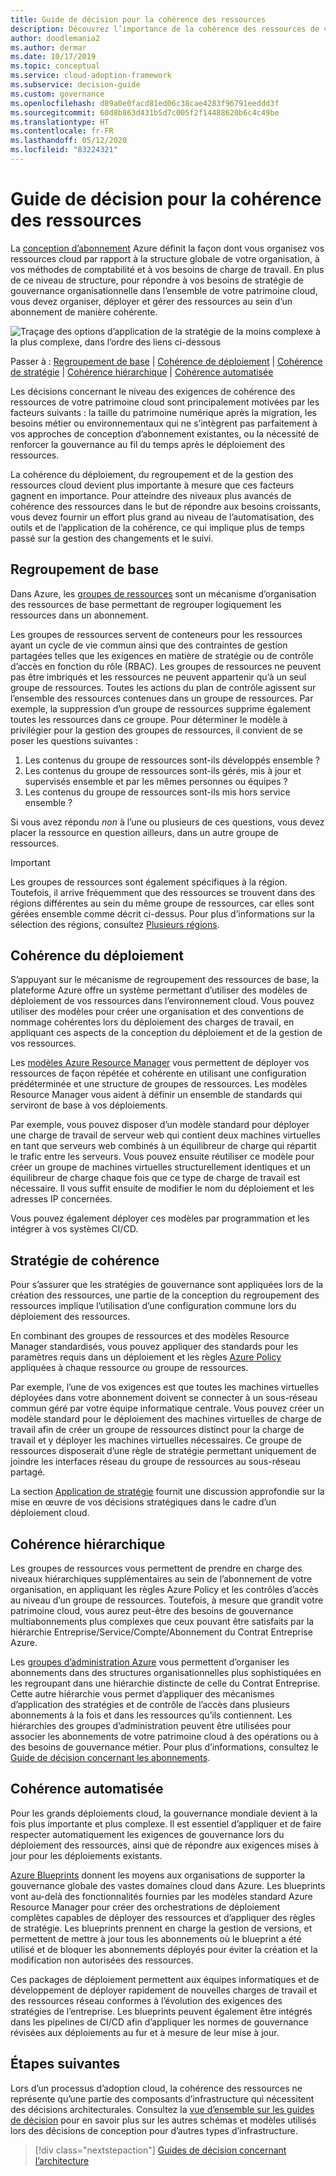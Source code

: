 ```yaml
---
title: Guide de décision pour la cohérence des ressources
description: Découvrez l’importance de la cohérence des ressources de votre patrimoine cloud et les facteurs qui déterminent les exigences en matière de cohérence des ressources.
author: doodlemania2
ms.author: dermar
ms.date: 10/17/2019
ms.topic: conceptual
ms.service: cloud-adoption-framework
ms.subservice: decision-guide
ms.custom: governance
ms.openlocfilehash: d89a0e0facd81ed06c38cae4283f96791eeddd3f
ms.sourcegitcommit: 60d8b863d431b5d7c005f2f14488620b6c4c49be
ms.translationtype: HT
ms.contentlocale: fr-FR
ms.lasthandoff: 05/12/2020
ms.locfileid: "83224321"
---
```

# <a name="resource-consistency-decision-guide"></a>Guide de décision pour la cohérence des ressources

La [conception d’abonnement](../subscriptions/index.md) Azure définit la façon dont vous organisez vos ressources cloud par rapport à la structure globale de votre organisation, à vos méthodes de comptabilité et à vos besoins de charge de travail. En plus de ce niveau de structure, pour répondre à vos besoins de stratégie de gouvernance organisationnelle dans l’ensemble de votre patrimoine cloud, vous devez organiser, déployer et gérer des ressources au sein d’un abonnement de manière cohérente.

![Traçage des options d’application de la stratégie de la moins complexe à la plus complexe, dans l’ordre des liens ci-dessous](../../_images/decision-guides/decision-guide-resource-consistency.png)

Passer à : [Regroupement de base](#basic-grouping) | [Cohérence de déploiement](#deployment-consistency) | [Cohérence de stratégie](#policy-consistency) | [Cohérence hiérarchique](#hierarchical-consistency) | [Cohérence automatisée](#automated-consistency)

Les décisions concernant le niveau des exigences de cohérence des ressources de votre patrimoine cloud sont principalement motivées par les facteurs suivants : la taille du patrimoine numérique après la migration, les besoins métier ou environnementaux qui ne s’intègrent pas parfaitement à vos approches de conception d’abonnement existantes, ou la nécessité de renforcer la gouvernance au fil du temps après le déploiement des ressources.

La cohérence du déploiement, du regroupement et de la gestion des ressources cloud devient plus importante à mesure que ces facteurs gagnent en importance. Pour atteindre des niveaux plus avancés de cohérence des ressources dans le but de répondre aux besoins croissants, vous devez fournir un effort plus grand au niveau de l’automatisation, des outils et de l’application de la cohérence, ce qui implique plus de temps passé sur la gestion des changements et le suivi.

## <a name="basic-grouping"></a>Regroupement de base

Dans Azure, les [groupes de ressources](https://docs.microsoft.com/azure/azure-resource-manager/management/overview#resource-groups) sont un mécanisme d’organisation des ressources de base permettant de regrouper logiquement les ressources dans un abonnement.

Les groupes de ressources servent de conteneurs pour les ressources ayant un cycle de vie commun ainsi que des contraintes de gestion partagées telles que les exigences en matière de stratégie ou de contrôle d’accès en fonction du rôle (RBAC). Les groupes de ressources ne peuvent pas être imbriqués et les ressources ne peuvent appartenir qu’à un seul groupe de ressources. Toutes les actions du plan de contrôle agissent sur l’ensemble des ressources contenues dans un groupe de ressources. Par exemple, la suppression d’un groupe de ressources supprime également toutes les ressources dans ce groupe. Pour déterminer le modèle à privilégier pour la gestion des groupes de ressources, il convient de se poser les questions suivantes :

1. Les contenus du groupe de ressources sont-ils développés ensemble ?
1. Les contenus du groupe de ressources sont-ils gérés, mis à jour et supervisés ensemble et par les mêmes personnes ou équipes ?
1. Les contenus du groupe de ressources sont-ils mis hors service ensemble ?

Si vous avez répondu _non_ à l’une ou plusieurs de ces questions, vous devez placer la ressource en question ailleurs, dans un autre groupe de ressources.

> [!IMPORTANT]
> Les groupes de ressources sont également spécifiques à la région. Toutefois, il arrive fréquemment que des ressources se trouvent dans des régions différentes au sein du même groupe de ressources, car elles sont gérées ensemble comme décrit ci-dessus. Pour plus d’informations sur la sélection des régions, consultez [Plusieurs régions](../../migrate/azure-best-practices/multiple-regions.md).

## <a name="deployment-consistency"></a>Cohérence du déploiement

S’appuyant sur le mécanisme de regroupement des ressources de base, la plateforme Azure offre un système permettant d’utiliser des modèles de déploiement de vos ressources dans l’environnement cloud. Vous pouvez utiliser des modèles pour créer une organisation et des conventions de nommage cohérentes lors du déploiement des charges de travail, en appliquant ces aspects de la conception du déploiement et de la gestion de vos ressources.

Les [modèles Azure Resource Manager](https://docs.microsoft.com/azure/azure-resource-manager/templates/overview) vous permettent de déployer vos ressources de façon répétée et cohérente en utilisant une configuration prédéterminée et une structure de groupes de ressources. Les modèles Resource Manager vous aident à définir un ensemble de standards qui serviront de base à vos déploiements.

Par exemple, vous pouvez disposer d’un modèle standard pour déployer une charge de travail de serveur web qui contient deux machines virtuelles en tant que serveurs web combinés à un équilibreur de charge qui répartit le trafic entre les serveurs. Vous pouvez ensuite réutiliser ce modèle pour créer un groupe de machines virtuelles structurellement identiques et un équilibreur de charge chaque fois que ce type de charge de travail est nécessaire. Il vous suffit ensuite de modifier le nom du déploiement et les adresses IP concernées.

Vous pouvez également déployer ces modèles par programmation et les intégrer à vos systèmes CI/CD.

## <a name="policy-consistency"></a>Stratégie de cohérence

Pour s’assurer que les stratégies de gouvernance sont appliquées lors de la création des ressources, une partie de la conception du regroupement des ressources implique l’utilisation d’une configuration commune lors du déploiement des ressources.

En combinant des groupes de ressources et des modèles Resource Manager standardisés, vous pouvez appliquer des standards pour les paramètres requis dans un déploiement et les règles [Azure Policy](https://docs.microsoft.com/azure/governance/policy/overview) appliquées à chaque ressource ou groupe de ressources.

Par exemple, l’une de vos exigences est que toutes les machines virtuelles déployées dans votre abonnement doivent se connecter à un sous-réseau commun géré par votre équipe informatique centrale. Vous pouvez créer un modèle standard pour le déploiement des machines virtuelles de charge de travail afin de créer un groupe de ressources distinct pour la charge de travail et y déployer les machines virtuelles nécessaires. Ce groupe de ressources disposerait d’une règle de stratégie permettant uniquement de joindre les interfaces réseau du groupe de ressources au sous-réseau partagé.

La section [Application de stratégie](../policy-enforcement/index.md) fournit une discussion approfondie sur la mise en œuvre de vos décisions stratégiques dans le cadre d’un déploiement cloud.

## <a name="hierarchical-consistency"></a>Cohérence hiérarchique

Les groupes de ressources vous permettent de prendre en charge des niveaux hiérarchiques supplémentaires au sein de l’abonnement de votre organisation, en appliquant les règles Azure Policy et les contrôles d’accès au niveau d’un groupe de ressources. Toutefois, à mesure que grandit votre patrimoine cloud, vous aurez peut-être des besoins de gouvernance multiabonnements plus complexes que ceux pouvant être satisfaits par la hiérarchie Entreprise/Service/Compte/Abonnement du Contrat Entreprise Azure.

Les [groupes d’administration Azure](https://docs.microsoft.com/azure/governance/management-groups) vous permettent d’organiser les abonnements dans des structures organisationnelles plus sophistiquées en les regroupant dans une hiérarchie distincte de celle du Contrat Entreprise. Cette autre hiérarchie vous permet d’appliquer des mécanismes d’application des stratégies et de contrôle de l’accès dans plusieurs abonnements à la fois et dans les ressources qu’ils contiennent. Les hiérarchies des groupes d’administration peuvent être utilisées pour associer les abonnements de votre patrimoine cloud à des opérations ou à des besoins de gouvernance métier. Pour plus d’informations, consultez le [Guide de décision concernant les abonnements](../subscriptions/index.md).

## <a name="automated-consistency"></a>Cohérence automatisée

Pour les grands déploiements cloud, la gouvernance mondiale devient à la fois plus importante et plus complexe. Il est essentiel d’appliquer et de faire respecter automatiquement les exigences de gouvernance lors du déploiement des ressources, ainsi que de répondre aux exigences mises à jour pour les déploiements existants.

[Azure Blueprints](https://docs.microsoft.com/azure/governance/blueprints/overview) donnent les moyens aux organisations de supporter la gouvernance globale des vastes domaines cloud dans Azure. Les blueprints vont au-delà des fonctionnalités fournies par les modèles standard Azure Resource Manager pour créer des orchestrations de déploiement complètes capables de déployer des ressources et d’appliquer des règles de stratégie. Les blueprints prennent en charge la gestion de versions, et permettent de mettre à jour tous les abonnements où le blueprint a été utilisé et de bloquer les abonnements déployés pour éviter la création et la modification non autorisées des ressources.

Ces packages de déploiement permettent aux équipes informatiques et de développement de déployer rapidement de nouvelles charges de travail et des ressources réseau conformes à l’évolution des exigences des stratégies de l’entreprise. Les blueprints peuvent également être intégrés dans les pipelines de CI/CD afin d’appliquer les normes de gouvernance révisées aux déploiements au fur et à mesure de leur mise à jour.

## <a name="next-steps"></a>Étapes suivantes

Lors d’un processus d’adoption cloud, la cohérence des ressources ne représente qu’une partie des composants d’infrastructure qui nécessitent des décisions architecturales. Consultez la [vue d’ensemble sur les guides de décision](../index.md) pour en savoir plus sur les autres schémas et modèles utilisés lors des décisions de conception pour d’autres types d’infrastructure.

> [!div class="nextstepaction"]
> [Guides de décision concernant l’architecture](../index.md)
